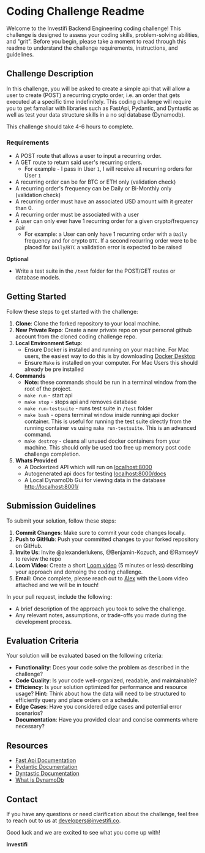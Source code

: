 # Coding Challenge Readme

Welcome to the Investifi Backend Engineering coding challenge! This challenge is designed to assess your coding skills, problem-solving abilities, and "grit". Before you begin, please take a moment to read through this readme to understand the challenge requirements, instructions, and guidelines.

## Challenge Description

In this challenge, you will be asked to create a simple api that will allow a user to create (POST) a recurring crypto order, i.e. an order that gets executed at a specific time indefinitely. This coding challenge will require you to get famaliar with libraries such as FastApi, Pydantic, and Dyntastic as well as test your data structure skills in a no sql database (Dynamodb).

This challenge should take 4-6 hours to complete.

### Requirements
- A POST route that allows a user to input a recurring order. 
- A GET route to return said user's recurring orders. 
  - For example - I pass in User `1`, I will receive all recurring orders for User `1`
- A recurring order can be for BTC or ETH only (validation check)
- A recurring order's frequency can be Daily or Bi-Monthly only (validation check)
- A recurring order must have an associated USD amount with it greater than 0.
- A recurring order must be associated with a user
- A user can only ever have 1 recurring order for a given crypto/frequency pair
  - For example: a User can only have 1 recurring order with a `Daily` frequency and for crypto `BTC`. If a second recurring order were to be placed for  `Daily`/`BTC` a validation error is expected to be raised

**Optional**
- Write a test suite in the `/test` folder for the POST/GET routes or database models.

## Getting Started

Follow these steps to get started with the challenge:

1. **Clone**: Clone the forked repository to your local machine.
1. **New Private Repo**: Create a new private repo on your personal github account from the cloned coding challenge repo.
1. **Local Environment Setup**:
   - Ensure Docker is installed and running on your machine. For Mac users, the easiest way to do this is by downloading [Docker Desktop](https://www.docker.com/products/docker-desktop/)
   - Ensure `Make` is installed on your computer. For Mac Users this should already be pre installed
1. **Commands**
   - **Note:** these commands should be run in a terminal window from the root of the project.
   - `make run` - start api
   - `make stop` - stops api and removes database
   - `make run-testsuite` - runs test suite in `/test` folder
   - `make bash` - opens terminal window inside running api docker container. This is useful for running the test suite directly from the running container vs using `make run-testsuite`. This is an advanced command.
   - `make destroy` - cleans all unused docker containers from your machine. This should only be used too free up memory post code challenge completion.
1. **Whats Provided**
   - A Dockerized API which will run on [localhost:8000](http://localhost:8000)
   - Autogenerated api docs for testing [localhost:8000/docs](http://localhost:8000/docs)
   - A Local DynamoDb Gui for viewing data in the database [http://localhost:8001/](http://localhost:8001/)

## Submission Guidelines

To submit your solution, follow these steps:

1. **Commit Changes**: Make sure to commit your code changes locally.
1. **Push to GitHub**: Push your committed changes to your forked repository on GitHub.
1. **Invite Us**: Invite @alexanderlukens, @Benjamin-Kozuch, and @RamseyV to review the repo
1. **Loom Video**: Create a short [Loom video](https://www.loom.com/) (5 minutes or less) describing your approach and demoing the coding challenge. 
1. **Email**: Once complete, please reach out to [Alex](mailto:alex@investifi.co) with the Loom video attached and we will be in touch!

In your pull request, include the following:

- A brief description of the approach you took to solve the challenge.
- Any relevant notes, assumptions, or trade-offs you made during the development process.

## Evaluation Criteria

Your solution will be evaluated based on the following criteria:

- **Functionality**: Does your code solve the problem as described in the challenge?
- **Code Quality**: Is your code well-organized, readable, and maintainable?
- **Efficiency**: Is your solution optimized for performance and resource usage? **Hint:** Think about how the data will need to be structured to efficiently query and place orders on a schedule.
- **Edge Cases**: Have you considered edge cases and potential error scenarios?
- **Documentation**: Have you provided clear and concise comments where necessary?

## Resources

- [Fast Api Documentation](https://fastapi.tiangolo.com/)
- [Pydantic Documentation](https://docs.pydantic.dev/latest/)
- [Dyntastic Documentation](https://github.com/nayaverdier/dyntastic)
- [What is DynamoDb](https://medium.com/swlh/what-is-dynamodb-fbb3f6d14f18)

## Contact

If you have any questions or need clarification about the challenge, feel free to reach out to us at [developers@investifi.co](mailto:developers@investifi.co).

Good luck and we are excited to see what you come up with!

**Investifi**
